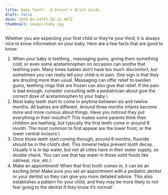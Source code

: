 ```yaml
---
title: Baby Teeth-  A Parent’s Brief Guide
draft: false
date: 2020-04-14T01:56:15.407Z
thumbnail: images/baby.jpg
---
```


Whether you are expecting your first child or they're your third, it is always nice to know information on your baby. Here are a few facts that are good to know:

1. When your baby is teething , massaging gums, giving them something cold, or even some acetaminophen on occasion can soothe that teething pain. Many times babies don’t have too much discomfort, but sometimes you can really tell your child is in pain. One sign is that they are drooling more than usual. Massaging can offer relief to swollen gums, teething rings that are frozen can also give that relief. If the pain is bad enough, consider consulting with a pediatrician about give the correct dose of acetaminophen to your baby.\
2. Most baby teeth start to come in anytime between six and twelve months. All babies are different. Around three months infants become more and more curious about things. Have you noticed they put everything in their mouths?! This makes some parents think their children are teething, but typically the first teeth come in around 6 month. The most common to first appear are the lower front, or the lower central incisors.\
3. Once those teeth start coming through, around 6 months, fluoride should be in the child’s diet. This mineral helps prevent tooth decay. Usually it is in tap water, but not all cities have in their water supply, so double check. You can use that tap water in those solid foods like oatmeal, rice, etc.\
4. Make an appointment! When that first tooth comes in, it can be an exciting time! Make sure you set an appointment with a pediatric dentist or your dentist so they can give you more detailed advice. This also establishes a pattern for your child, and they may be more likely to not fear going to the dentist if they know it’s normal!
